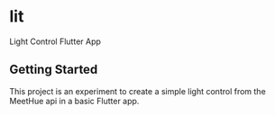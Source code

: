 # lit

Light Control Flutter App

## Getting Started

This project is an experiment to create a simple light control from the MeetHue api in a basic Flutter app. 

